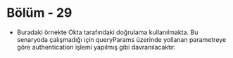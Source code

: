 #   Bölüm - 29


*   Buradaki örnekte Okta tarafındaki doğrulama kullanılmakta. Bu senaryoda çalışmadığı için queryParams üzerinde yollanan parametreye göre authentication işlemi yapılmış gibi davranılacaktır.
